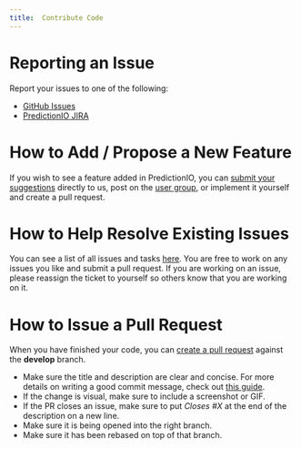 ```yaml
---
title:  Contribute Code
---
```


# Reporting an Issue

Report your issues to one of the following:

- [GitHub Issues](https://github.com/PredictionIO/PredictionIO/issues)
- [PredictionIO JIRA](https://predictionio.atlassian.net)

# How to Add / Propose a New Feature

If you wish to see a feature added in PredictionIO, you can <a
href="mailto:support@prediction.io">submit your suggestions</a> directly to us,
post on the [user
group](https://groups.google.com/forum/#!forum/predictionio-user), or implement
it yourself and create a pull request.

# How to Help Resolve Existing Issues

You can see a list of all issues and tasks
[here](https://predictionio.atlassian.net). You are free to work on any issues
you like and submit a pull request. If you are working on an issue, please
reassign the ticket to yourself so others know that you are working on it.


# How to Issue a Pull Request

When you have finished your code, you can [create a pull
request](https://help.github.com/articles/creating-a-pull-request/) against the
**develop** branch.

- Make sure the title and description are clear and concise. For more details on
  writing a good commit message, check out [this
  guide](http://tbaggery.com/2008/04/19/a-note-about-git-commit-messages.html).
- If the change is visual, make sure to include a screenshot or GIF.
- If the PR closes an issue, make sure to put *Closes #X* at the end of the
  description on a new line.
- Make sure it is being opened into the right branch.
- Make sure it has been rebased on top of that branch.
